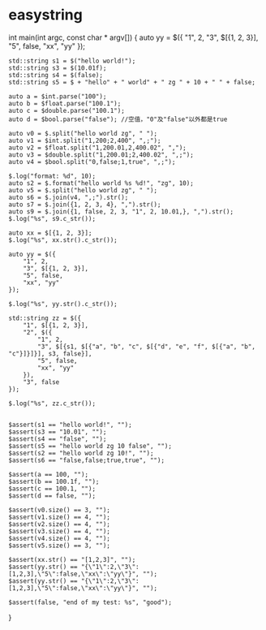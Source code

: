 # easystring

int main(int argc, const char * argv[])
{
	auto yy = $({
        "1", 2,
        "3", $[{1, 2, 3}],
        "5", false,
        "xx", "yy"
    });
    
    std::string s1 = $("hello world!");
    std::string s3 = $(10.01f);
    std::string s4 = $(false);
    std::string s5 = $ + "hello" + " world" + " zg " + 10 + " " + false;

    auto a = $int.parse("100");
    auto b = $float.parse("100.1");
    auto c = $double.parse("100.1");
    auto d = $bool.parse("false"); //空值，"0"及"false"以外都是true

    auto v0 = $.split("hello world zg", " ");
    auto v1 = $int.split("1,200;2,400", ",;");
    auto v2 = $float.split("1,200.01,2,400.02", ",");
    auto v3 = $double.split("1,200.01;2,400.02", ",;");
    auto v4 = $bool.split("0,false;1,true", ",;");

    $.log("format: %d", 10);
    auto s2 = $.format("hello world %s %d!", "zg", 10);
    auto v5 = $.split("hello world zg", " ");
    auto s6 = $.join(v4, ",;").str();
    auto s7 = $.join({1, 2, 3, 4}, ",").str();
    auto s9 = $.join({1, false, 2, 3, "1", 2, 10.01,}, ",").str();
    $.log("%s", s9.c_str());
    
    auto xx = $[{1, 2, 3}];
    $.log("%s", xx.str().c_str());
    
    auto yy = $({
        "1", 2,
        "3", $[{1, 2, 3}],
        "5", false,
        "xx", "yy"
    });
    
    $.log("%s", yy.str().c_str());
    
    std::string zz = $({
        "1", $[{1, 2, 3}],
        "2", $({
            "1", 2,
            "3", $[{s1, $[{"a", "b", "c", $[{"d", "e", "f", $[{"a", "b", "c"}]}]}], s3, false}],
            "5", false,
            "xx", "yy"
        }),
        "3", false
    });
    
    $.log("%s", zz.c_str());


    $assert(s1 == "hello world!", "");
    $assert(s3 == "10.01", "");
    $assert(s4 == "false", "");
    $assert(s5 == "hello world zg 10 false", "");
    $assert(s2 == "hello world zg 10!", "");
    $assert(s6 == "false,false;true,true", "");

    $assert(a == 100, "");
    $assert(b == 100.1f, "");
    $assert(c == 100.1, "");
    $assert(d == false, "");

    $assert(v0.size() == 3, "");
    $assert(v1.size() == 4, "");
    $assert(v2.size() == 4, "");
    $assert(v3.size() == 4, "");
    $assert(v4.size() == 4, "");
    $assert(v5.size() == 3, "");

    $assert(xx.str() == "[1,2,3]", "");
    $assert(yy.str() == "{\"1\":2,\"3\":[1,2,3],\"5\":false,\"xx\":\"yy\"}", "");
    $assert(yy.str() == "{\"1\":2,\"3\":[1,2,3],\"5\":false,\"xx\":\"yy\"}", "");
    
    $assert(false, "end of my test: %s", "good");

}
